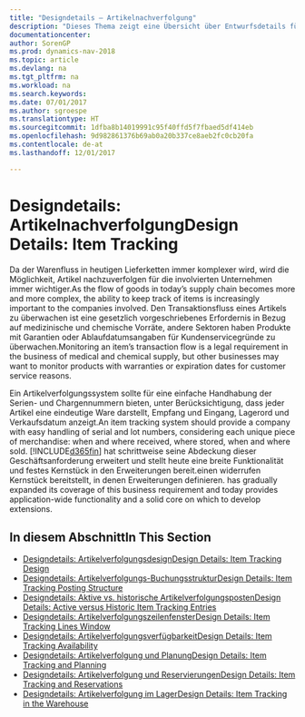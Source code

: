 ```yaml
---
title: "Designdetails – Artikelnachverfolgung"
description: "Dieses Thema zeigt eine Übersicht über Entwurfsdetails für Artikelverfolgung."
documentationcenter: 
author: SorenGP
ms.prod: dynamics-nav-2018
ms.topic: article
ms.devlang: na
ms.tgt_pltfrm: na
ms.workload: na
ms.search.keywords: 
ms.date: 07/01/2017
ms.author: sgroespe
ms.translationtype: HT
ms.sourcegitcommit: 1dfba8b14019991c95f40ffd5f7fbaed5df414eb
ms.openlocfilehash: 9d982861376b69ab0a20b337ce8aeb2fc0cb20fa
ms.contentlocale: de-at
ms.lasthandoff: 12/01/2017

---
```

# <a name="design-details-item-tracking"></a><span data-ttu-id="f8e10-103">Designdetails: Artikelnachverfolgung</span><span class="sxs-lookup"><span data-stu-id="f8e10-103">Design Details: Item Tracking</span></span>
<span data-ttu-id="f8e10-104">Da der Warenfluss in heutigen Lieferketten immer komplexer wird, wird die Möglichkeit, Artikel nachzuverfolgen für die involvierten Unternehmen immer wichtiger.</span><span class="sxs-lookup"><span data-stu-id="f8e10-104">As the flow of goods in today’s supply chain becomes more and more complex, the ability to keep track of items is increasingly important to the companies involved.</span></span> <span data-ttu-id="f8e10-105">Den Transaktionsfluss eines Artikels zu überwachen ist eine gesetzlich vorgeschriebenes Erfordernis in Bezug auf medizinische und chemische Vorräte, andere Sektoren haben Produkte mit Garantien oder Ablaufdatumsangaben für Kundenservicegründe zu überwachen.</span><span class="sxs-lookup"><span data-stu-id="f8e10-105">Monitoring an item’s transaction flow is a legal requirement in the business of medical and chemical supply, but other businesses may want to monitor products with warranties or expiration dates for customer service reasons.</span></span>  

<span data-ttu-id="f8e10-106">Ein Artikelverfolgungssystem sollte für eine einfache Handhabung der Serien- und Chargennummern bieten, unter Berücksichtigung, dass jeder Artikel eine eindeutige Ware darstellt, Empfang und Eingang, Lagerord und Verkaufsdatum anzeigt.</span><span class="sxs-lookup"><span data-stu-id="f8e10-106">An item tracking system should provide a company with easy handling of serial and lot numbers, considering each unique piece of merchandise: when and where received, where stored, when and where sold.</span></span> [!INCLUDE[d365fin](includes/d365fin_md.md)]<span data-ttu-id="f8e10-107"> hat schrittweise seine Abdeckung dieser Geschäftsanforderung erweitert und stellt heute eine breite Funktionalität und festes Kernstück in den Erweiterungen bereit.einen widerrufen Kernstück bereitstellt, in denen Erweiterungen definieren.</span><span class="sxs-lookup"><span data-stu-id="f8e10-107"> has gradually expanded its coverage of this business requirement and today provides application-wide functionality and a solid core on which to develop extensions.</span></span>  

## <a name="in-this-section"></a><span data-ttu-id="f8e10-108">In diesem Abschnitt</span><span class="sxs-lookup"><span data-stu-id="f8e10-108">In This Section</span></span>  
* [<span data-ttu-id="f8e10-109">Designdetails: Artikelverfolgungsdesign</span><span class="sxs-lookup"><span data-stu-id="f8e10-109">Design Details: Item Tracking Design</span></span>](design-details-item-tracking-design.md)  
* [<span data-ttu-id="f8e10-110">Designdetails: Artikelverfolgungs-Buchungsstruktur</span><span class="sxs-lookup"><span data-stu-id="f8e10-110">Design Details: Item Tracking Posting Structure</span></span>](design-details-item-tracking-posting-structure.md)  
* [<span data-ttu-id="f8e10-111">Designdetails: Aktive vs. historische Artikelverfolgungsposten</span><span class="sxs-lookup"><span data-stu-id="f8e10-111">Design Details: Active versus Historic Item Tracking Entries</span></span>](design-details-active-versus-historic-item-tracking-entries.md)  
* [<span data-ttu-id="f8e10-112">Designdetails: Artikelverfolgungszeilenfenster</span><span class="sxs-lookup"><span data-stu-id="f8e10-112">Design Details: Item Tracking Lines Window</span></span>](design-details-item-tracking-lines-window.md)  
* [<span data-ttu-id="f8e10-113">Designdetails: Artikelverfolgungsverfügbarkeit</span><span class="sxs-lookup"><span data-stu-id="f8e10-113">Design Details: Item Tracking Availability</span></span>](design-details-item-tracking-availability.md)  
* [<span data-ttu-id="f8e10-114">Designdetails: Artikelverfolgung und Planung</span><span class="sxs-lookup"><span data-stu-id="f8e10-114">Design Details: Item Tracking and Planning</span></span>](design-details-item-tracking-and-planning.md)  
* [<span data-ttu-id="f8e10-115">Designdetails: Artikelverfolgung und Reservierungen</span><span class="sxs-lookup"><span data-stu-id="f8e10-115">Design Details: Item Tracking and Reservations</span></span>](design-details-item-tracking-and-reservations.md)  
* [<span data-ttu-id="f8e10-116">Designdetails: Artikelverfolgung im Lager</span><span class="sxs-lookup"><span data-stu-id="f8e10-116">Design Details: Item Tracking in the Warehouse</span></span>](design-details-item-tracking-in-the-warehouse.md)

